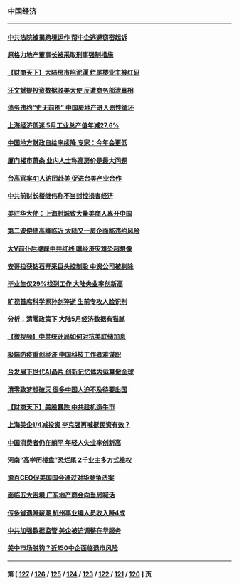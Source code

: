 ### 中国经济
---
#### [中共法院被揭跨境运作 帮中企逃避窃密起诉](../../pages/ncid283/n13761140.md) 
#### [原格力地产董事长被采取刑事强制措施](../../pages/ncid283/n13762065.md) 
#### [【财商天下】大陆房市陷泥潭 烂尾楼业主被红码](../../pages/ncid283/n13761890.md) 
#### [汪文斌提投资数据驳美大使 反遭商务部泄真相](../../pages/ncid283/n13761701.md) 
#### [债务违约“史无前例” 中国房地产进入恶性循环](../../pages/ncid283/n13761873.md) 
#### [上海经济低迷 5月工业总产值年减27.6%](../../pages/ncid283/n13761704.md) 
#### [中国地方财政自给率续降 专家：今年会更低](../../pages/ncid283/n13761613.md) 
#### [厦门楼市萧条 业内人士称高房价是最大问题](../../pages/ncid283/n13761438.md) 
#### [台高官率41人访团赴美 促进台美产业合作](../../pages/ncid283/n13761432.md) 
#### [中共前财长楼继伟称不当封控损害经济](../../pages/ncid283/n13761368.md) 
#### [美驻华大使：上海封城致大量美商人离开中国](../../pages/ncid283/n13761148.md) 
#### [第二波偿债高峰临近 大陆又一房企面临违约风险](../../pages/ncid283/n13761177.md) 
#### [大V前仆后继踩中共红线 曝经济灾难恐超想像](../../pages/ncid283/n13761107.md) 
#### [安哥拉获钻石开采巨头控制股 中资公司被剔除](../../pages/ncid283/n13761101.md) 
#### [毕业生仅29%找到工作 大陆失业率创新高](../../pages/ncid283/n13761096.md) 
#### [旷视首席科学家孙剑猝逝 生前专攻人脸识别](../../pages/ncid283/n13760859.md) 
#### [分析：清零政策下 大陆5月经济数据有猫腻](../../pages/ncid283/n13761057.md) 
#### [【微视频】中共统计局如何对抗美联储加息](../../pages/ncid283/n13761018.md) 
#### [极端防疫重创经济 中国科技工作者难谋职](../../pages/ncid283/n13760865.md) 
#### [台发展下世代AI晶片 创新记忆体内运算傲全球](../../pages/ncid283/n13760899.md) 
#### [清零致梦想破灭 很多中国人迫不及待要出国](../../pages/ncid283/n13760493.md) 
#### [【财商天下】美股暴跌 中共趁机造牛市](../../pages/ncid283/n13760341.md) 
#### [上海美企1/4减投资 李克强再喊挺民资有效？](../../pages/ncid283/n13759443.md) 
#### [中国消费者仍在躺平 年轻人失业率创新高](../../pages/ncid283/n13760313.md) 
#### [河南“高学历楼盘”恐烂尾 2千业主多方式维权](../../pages/ncid283/n13760221.md) 
#### [逾百CEO促美国国会通过对华竞争法案](../../pages/ncid283/n13760158.md) 
#### [面临五大困境 广东地产商会向当局喊话](../../pages/ncid283/n13760029.md) 
#### [传多省遇降薪潮 杭州事业编人员收入降4成](../../pages/ncid283/n13759986.md) 
#### [中共加强数据监管 美企被迫调整在华服务](../../pages/ncid283/n13759945.md) 
#### [美中市场脱钩？近150中企面临退市风险](../../pages/ncid283/n13759737.md) 

---
#### 第 [ [127](./127.md) / [126](./126.md) / [125](./125.md) / [124](./124.md) / [123](./123.md) / [122](./122.md) / [121](./121.md) / [120](./120.md) ] 页

